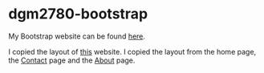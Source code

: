 # dgm2780-bootstrap


My Bootstrap website can be found [here](https://reverent-babbage-1aed13.netlify.com/).

I copied the layout of [this](https://lemonandsagemarket.com/) website. I copied the layout from the home page, the [Contact](https://lemonandsagemarket.com/contact-us/) page and the [About](https://lemonandsagemarket.com/about/) page.

